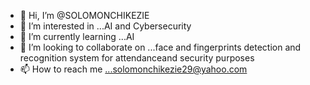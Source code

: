 - 👋 Hi, I’m @SOLOMONCHIKEZIE
- 👀 I’m interested in ...AI and Cybersecurity 
- 🌱 I’m currently learning ...AI
- 💞️ I’m looking to collaborate on ...face and fingerprints detection and recognition system for attendanceand security purposes
- 📫 How to reach me ...solomonchikezie29@yahoo.com 

<!---
SOLOMONCHIKEZIE/SOLOMONCHIKEZIE is a ✨ special ✨ repository because its `README.md` (this file) appears on your GitHub profile.
You can click the Preview link to take a look at your changes.
--->

